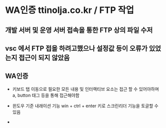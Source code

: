 # WA인증 ttinolja.co.kr / FTP 작업

## 개발 서버 및 운영 서버 접속을 통한 FTP 상의 파일 수저

## vsc 에서 FTP 접을 하려고했으나 설정값 등이 오류가 있었는지 접근이 되지 않았음

## WA인증

  - 키보드 탭 이동으로 필요한 모든 내용 및 인터랙티브 요소는 접근 할 수 있어야하며 a, button 태그 등을 통해 접근해야함

  - 윈도우 기준 내래이션 기능 win + ctrl + enter  키로 스크린리더 기능을 토글할 수 있음

  -  